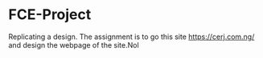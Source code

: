 # FCE-Project
Replicating a design. The assignment is to go this site https://cerj.com.ng/ and design the webpage of the site.Nol 
